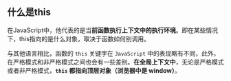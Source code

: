 ## 什么是this

在JavaScript中，他代表的是当**前函数执行上下文中的执行环境**。即在某些情况下，this指向的是什么对象，取决于函数如何别调用。

与其他语言相比，函数的  `this` 关键字在 `JavaScript` 中的表现略有不同，此外，在严格模式和非严格模式之间也会有一些差别。**在全局上下文中**，无论是严格模式或者非严格模式，**`this` 都指向顶层对象（浏览器中是 window）**。

